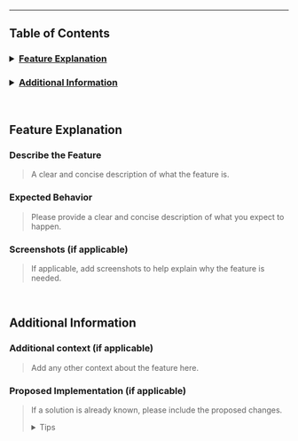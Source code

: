 ---
## Table of Contents
<h3>
<details>
<summary><a href="#feature-explanation">Feature Explanation</a></summary>
 
 ||
 |:---|
 | <a href="#describe-the-feature">Describe the Feature</a> |
 | <a href="#expected-behavior">Expected Behavior</a> |
 | <a href="#screenshots-if-applicable">Screenshots (if applicable)</a> |
 
</details>
</h3>

<h3>
<details>
<summary><a href="#additional-information">Additional Information</a></summary>
 
 ||
 |:---|
 | <a href="#additional-context-if-applicable">Additional Context (if applicable)</a> |
 | <a href="#proposed-implementation-if-applicable">Proposed Implementation (if applicable)</a> |
 
</details>
</h3>
 
<br />

## Feature Explanation

### Describe the Feature
> A clear and concise description of what the feature is. 



### Expected Behavior 
> Please provide a clear and concise description of what you expect to happen. 



### Screenshots (if applicable)
> If applicable, add screenshots to help explain why the feature is needed. 

<br />

## Additional Information

### Additional context (if applicable)
> Add any other context about the feature here. 



### Proposed Implementation (if applicable)
> If a solution is already known, please include the proposed changes. 
>
> <details>
> <summary>Tips</summary> 
>
>> <br />
>>
>> <details>
>> <summary><strong>Tip:</strong> Selecting Lines of Code</summary>
>>
>> To insert a section of code, including line numbers into this issue, in another tab, open up the file in question and click on a line number. If there are multiple lines of code, press `<ctrl>`+`<shift>` and click on the last line number in the range. This will change the URL in the address bar to a range of line numbers, with the selection anchored to those lines. Is is safer to link to the lines of code themselves, incase a change is committed after this reference is made that would change the line numbers. To do this, after selecting the range of lines as previously described, and then press `<y>`. This should insert a hash into the url. Copy and paste the url from the address bar to this issue.
>>
>> </details>
>> <br />
>>
>> <details>
>> <summary><strong>Tip:</strong> Change Formatting</summary>
>>
>> To specify the change, you can use a fenced code block (using the \`\`\` notation) and specify `diff` for the language. You can prefix the lines of code with `-` and `+` to indicate the code that should be removed or added.  
>> __Ex:__ <br />
>>> \> \`\`\`diff <br />
>>> \> \- System.Diagnostics.Debug.Print("Hello World"); <br />
>>> \> \+ System.Diagnostics.Debug.Print("Goodbye World"); <br />
>>> \> \`\`\` <br />
>>
>> __Yields:__ <br />
>>> ```diff
>>> - System.Diagnostics.Debug.Print("Hello World");
>>> + System.Diagnostics.Debug.Print("Goodbye World");
>>> ```
>> </details>
>>
>> <br />
>>
>> <details>
>> <summary><strong>Tip:</strong> Adding a Collapsable Change Section</summary> 
>>
>> To use a collapsable section for each edit that needs to be made, use the following snippet: <br />
>> __Snippet:__
>>> \<h3> <br />
>>> \<details> <br />
>>> \<summary>Edit %Edit Number%\</summary> <br />
>>> <br />
>>> \> \_\_Code Block:\_\_ <br />
>>> \> %URL with line range, obtained as previously described% <br />
>>> \> \_\_Diff:\_\_ <br />
>>> \> \`\`\`diff <br />
>>> \> \- System.Diagnostics.Debug.Print("Hello World"); <br />
>>> \> \+ System.Diagnostics.Debug.Print("Goodbye World"); <br />
>>> \> \`\`\` <br />
>>> \</details> <br />
>>> \</h3>
>> </details>
> 
> </details>
 

<br />
